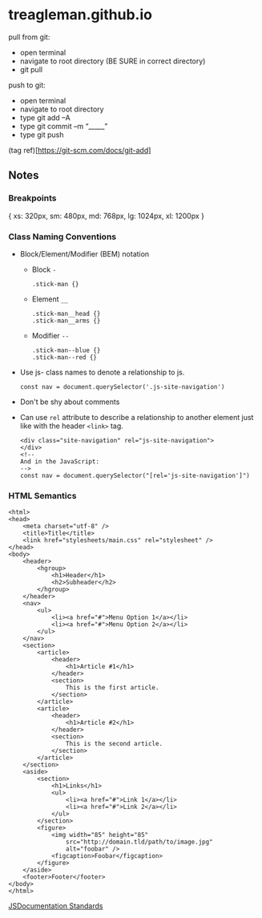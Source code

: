 # treagleman.github.io

pull from git:
 - open terminal
 - navigate to root directory (BE SURE in correct directory)
 - git pull

push to git:
 - open terminal
 - navigate to root directory
 - type git add –A
 - type git commit –m “_____” 
 - type git push

(tag ref)[https://git-scm.com/docs/git-add]

## Notes

### Breakpoints

  {
    xs: 320px,
    sm: 480px,
    md: 768px, 
    lg: 1024px,
    xl: 1200px
  }

### Class Naming Conventions

- Block/Element/Modifier (BEM) notation

    - Block `-`
    
          .stick-man {}

    - Element `__`

          .stick-man__head {}
          .stick-man__arms {}

    - Modifier `--`
    
          .stick-man--blue {}
          .stick-man--red {}

- Use js- class names to denote a relationship to js.

      const nav = document.querySelector('.js-site-navigation')

- Don't be shy about comments

- Can use `rel` attribute to describe a relationship to another element just like with the header `<link>` tag.

      <div class="site-navigation" rel="js-site-navigation">
      </div>
      <!-- 
      And in the JavaScript: 
      -->
      const nav = document.querySelector("[rel='js-site-navigation']")

### HTML Semantics 

    <html>
    <head>
        <meta charset="utf-8" />
        <title>Title</title>
        <link href="stylesheets/main.css" rel="stylesheet" />
    </head>
    <body>
        <header>
            <hgroup>
                <h1>Header</h1>
                <h2>Subheader</h2>
            </hgroup>
        </header>
        <nav>
            <ul>
                <li><a href="#">Menu Option 1</a></li>
                <li><a href="#">Menu Option 2</a></li>
            </ul>
        </nav>
        <section>
            <article>
                <header>
                    <h1>Article #1</h1>
                </header>
                <section>
                    This is the first article.
                </section>
            </article>
            <article>
                <header>
                    <h1>Article #2</h1>
                </header>
                <section>
                    This is the second article.
                </section>
            </article>
        </section>
        <aside>
            <section>
                <h1>Links</h1>
                <ul>
                    <li><a href="#">Link 1</a></li>
                    <li><a href="#">Link 2</a></li>
                </ul>
            </section>
            <figure>
                <img width="85" height="85" 
                    src="http://domain.tld/path/to/image.jpg" 
                    alt="foobar" />
                <figcaption>Foobar</figcaption>
            </figure>
        </aside>
        <footer>Footer</footer>
    </body>
    </html>


[JSDocumentation Standards](https://developer.wordpress.org/coding-standards/inline-documentation-standards/javascript/)
